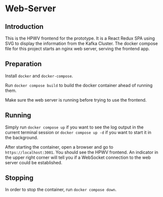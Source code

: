 # Web-Server
## Introduction
This is the HPWV frontend for the prototype.
It is a React Redux SPA using SVG to display the information from the Kafka Cluster.
The docker compose file for this project starts an nginx web server, serving the frontend app.

## Preparation
Install `docker` and `docker-compose`.

Run `docker compose build` to build the docker container ahead of running them.

Make sure the web server is running before trying to use the frontend.

## Running
Simply run `docker compose up` if you want to see the log output in the current
terminal session or `docker compose up -d` if you want to start it in the background.

After starting the container, open a browser and go to `https://localhost:3001`.
You should see the HPWV frontend. An indicator in the upper right corner will tell you if 
a WebSocket connection to the web server could be established.

## Stopping
In order to stop the container, run `docker compose down`.
